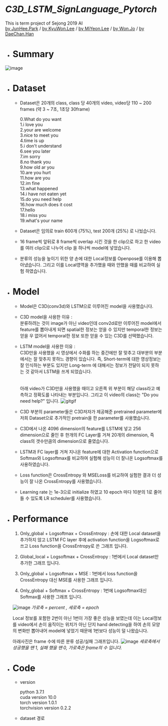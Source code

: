 # *C3D_LSTM_SignLanguage_Pytorch*
This is term project of Sejong 2019 AI<br> 
[by JunHee.Park](https://github.com/joooooonie) / 
[by KyuWon.Lee](https://github.com/KYUUUW) /
[by MiYeon.Lee](https://github.com/iammiori) /
[by Won.Jo](https://github.com/Jo-won) /
[by DaeChan.Han](https://github.com/big-chan)


- # Summary

![image](https://user-images.githubusercontent.com/46413594/59973642-6a956f00-95dd-11e9-80a6-cb659f663980.png)


- # Dataset

  - Dataset은 20개의 class, class 당 40개의 video, video당 110 ~ 200 frames (약 3 ~ 7초, 1초당 30frame)
  
    0.What do you want<br>
    1.i love you<br>
    2.your are welcome<br>
    3.nice to meet you<br>
    4.time is up<br>
    5.i don't understand<br>
    6.see you later<br>
    7.im sorry<br>
    8.no thank you<br>
    9.how old ar you<br>
    10.are you hurt<br>
    11.how are you<br>
    12.im fine<br>
    13.what happened<br>
    14.i have not eaten yet<br>
    15.do you need help<br>
    16.how much does it cost<br>
    17.hello<br>
    18.i miss you<br>
    19.what's your name<br>
  
  - Dataset은 임의로 train 600개 (75%), test 200개 (25%) 로 나눴습니다.
  
  - 16 frame씩 앞뒤로 8 frame씩 overlap 시킨 것을 한 clip으로 하고 한 video 를 여러 clip으로 나누어 clip 을 하나씩 model에 넣었습니다.
  
  - 분류의 성능을 높이기 위한 양 손에 대한 Local정보를 Openpose를 이용해 뽑아냈습니다. 그리고 이를 Local영역을 추가했을 때와 안했을 때를 비교하여 실험 하였습니다.
  
  
- # Model
  
  - Model은 C3D(conv3d)와 LSTM으로 이루어진 model을 사용했습니다.
  
  - C3D model을 사용한 이유 : <br>분류하려는 것이 image가 아닌 video인데 conv2d로만 이루어진 model에서 feature를 뽑아내게 되면 spatial한 정보는 얻을 수 있지만 temporal한 정보는 얻을 우 없어서 temporal한 정보 또한 얻을 수 있는 C3D를 선택했습니다.
  
  - LSTM model을 사용한 이유 : <br> C3D만을 사용했을 시 영상에서 수화를 하는 중간에만 잘 맞추고 대부분의 부분에서는 잘 맞추지 못하느 경향이 있습니다. 즉, Short-term에 대한 영상정보는 잘 인식하는 부분도 있지만 Long-term 에 대해서는 정보가 전달이 되지 못하는 것 같아서 LSTM을 쓰게 되었습니다.<br><br><br>
  아래 video가 C3D만을 사용했을 때이고 오른쪽 위 부분이 해당 class라고 예측하고 정확도를 나타내는 부분입니다.
  그리고 이 video의 class는 "Do you need help?" 입니다.
![gitgif](https://user-images.githubusercontent.com/46413594/59976843-db03b680-9604-11e9-9962-d1646ff92895.gif)

  
  - C3D 부분의 parameter들은 C3D저자가 제공해준 pretrained parameter에 저희 Dataset으로 추가적인 pretrain을 한 parameter를 사용했습니다.
  
  - C3D에서 나온 4096 dimension의 feature를 LSTM에 넣고 256 dimension으로 줄인 후 한개의 FC Layer를 거쳐 20개의 dimension, 즉 class의 갯수만큼의 dimension으로 줄였습니다.
  
  - LSTM과 FC layer를 거쳐 지나온 feature에 대한 Activation function으로 Softmax와 Logsoftmax를 비교하여 실험해 성능이 더 잘나온 Logsoftmax를 사용하였습니다.
  
  - Loss function은 CrossEntropy 와 MSELoss를 비교하여 실험한 결과 더 성능이 잘 나온 CrossEntropy를 사용했습니다.
  
  - Learning rate 는 1e-3으로 initialize 하였고 10 epoch 마다 10분의 1로 줄어들 수 있도록 LR scheduler를 사용했습니다.
  
  
- # Performance
  
  1. Only_global + Logsoftmax + CrossEntropy : 손에 대한 Local dataset을 추가하지 않고 LSTM FC layer 후에 activation function을 Logsoftmax로 쓰고 Loss function을 CrossEntropy로 쓴 그래프 입니다.
  
  2. Global_local + Logsoftmax + CrossEntropy : 1번에서 Local dataset만 추가한 그래프 입니다.
  
  3. Only_global + Logsoftmax + MSE : 1번에서 loss function을 CrossEntropy 대신 MSE를 사용한 그래프 입니다.
  
  4. Only_global + Softmax + CrossEntropy : 1번에 Logsoftmax대신 Softmax를 사용한 그래프 입니다.
  
  ![image](https://user-images.githubusercontent.com/46413594/59975099-2317de80-95ef-11e9-90dd-f530d8080f62.png)
  _가로축 = percent , 세로축 = epoch_
  
  Local 정보를 포함한 2번이 아닌 1번이 가장 좋은 성능을 보였는데 이는 Local정보를 video에서 손이 움직이는 위치가 아닌 단지 hand detecting을 하여 손의 모양의 변화만 뽑아내어 model에 넣었기 때문에 1번보다 성능이 덜 나왔습니다.
  
  아래사진은 frame 수에 따른 분류 성공/실패 그래프입니다.
  ![image](https://user-images.githubusercontent.com/46413594/59975742-60339f00-95f6-11e9-8d01-58be2bf21eca.png)
  _세로축에서 성공했을 땐 1, 실패 했을 땐 0, 가로축은 frame의 수 입니다._
  
  
- # Code

  - version
    
    python 3.7.1<br>
    cuda version 10.0<br>
    torch version 1.0.1<br>
    torchvision version 0.2.2<br>
  
  - dataset 경로
  
    
  
